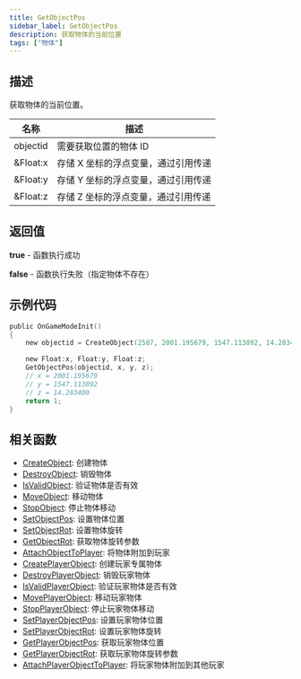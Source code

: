 ```yaml
---
title: GetObjectPos
sidebar_label: GetObjectPos
description: 获取物体的当前位置
tags: ["物体"]
---
```


## 描述

获取物体的当前位置。

| 名称     | 描述                                |
| -------- | ----------------------------------- |
| objectid | 需要获取位置的物体 ID               |
| &Float:x | 存储 X 坐标的浮点变量，通过引用传递 |
| &Float:y | 存储 Y 坐标的浮点变量，通过引用传递 |
| &Float:z | 存储 Z 坐标的浮点变量，通过引用传递 |

## 返回值

**true** - 函数执行成功

**false** - 函数执行失败（指定物体不存在）

## 示例代码

```c
public OnGameModeInit()
{
    new objectid = CreateObject(2587, 2001.195679, 1547.113892, 14.283400, 0.0, 0.0, 96.0);

    new Float:x, Float:y, Float:z;
    GetObjectPos(objectid, x, y, z);
    // x = 2001.195679
    // y = 1547.113892
    // z = 14.283400
    return 1;
}
```

## 相关函数

- [CreateObject](CreateObject): 创建物体
- [DestroyObject](DestroyObject): 销毁物体
- [IsValidObject](IsValidObject): 验证物体是否有效
- [MoveObject](MoveObject): 移动物体
- [StopObject](StopObject): 停止物体移动
- [SetObjectPos](SetObjectPos): 设置物体位置
- [SetObjectRot](SetObjectRot): 设置物体旋转
- [GetObjectRot](GetObjectRot): 获取物体旋转参数
- [AttachObjectToPlayer](AttachObjectToPlayer): 将物体附加到玩家
- [CreatePlayerObject](CreatePlayerObject): 创建玩家专属物体
- [DestroyPlayerObject](DestroyPlayerObject): 销毁玩家物体
- [IsValidPlayerObject](IsValidPlayerObject): 验证玩家物体是否有效
- [MovePlayerObject](MovePlayerObject): 移动玩家物体
- [StopPlayerObject](StopPlayerObject): 停止玩家物体移动
- [SetPlayerObjectPos](SetPlayerObjectPos): 设置玩家物体位置
- [SetPlayerObjectRot](SetPlayerObjectRot): 设置玩家物体旋转
- [GetPlayerObjectPos](GetPlayerObjectPos): 获取玩家物体位置
- [GetPlayerObjectRot](GetPlayerObjectRot): 获取玩家物体旋转参数
- [AttachPlayerObjectToPlayer](AttachPlayerObjectToPlayer): 将玩家物体附加到其他玩家
